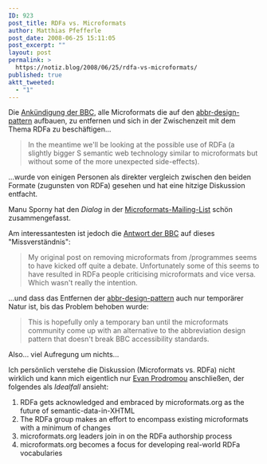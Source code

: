 ```yaml
---
ID: 923
post_title: RDFa vs. Microformats
author: Matthias Pfefferle
post_date: 2008-06-25 15:11:05
post_excerpt: ""
layout: post
permalink: >
  https://notiz.blog/2008/06/25/rdfa-vs-microformats/
published: true
aktt_tweeted:
  - "1"
---
```

Die <a href="http://notiz.blog/2008/06/24/bbc-und-das-alte-haccessibility-problemchen/">Ankündigung der BBC</a>, alle Microformats die auf den <a href="http://microformats.org/wiki/abbr-design-pattern">abbr-design-pattern</a> aufbauen, zu entfernen und sich in der Zwischenzeit mit dem Thema RDFa zu beschäftigen...

<blockquote>In the meantime we'll be looking at the possible use of RDFa (a slightly bigger S semantic web technology similar to microformats but without some of the more unexpected side-effects).</blockquote>

...wurde von einigen Personen als direkter vergleich zwischen den beiden Formate (zugunsten von RDFa) gesehen und hat eine hitzige Diskussion entfacht.

Manu Sporny hat den <em>Dialog</em> in der <a href="http://groups.google.com/group/microformats/browse_thread/thread/55355dd6b76f8e83?hl=en">Microformats-Mailing-List</a> schön zusammengefasst.

Am interessantesten ist jedoch die <a href="http://www.bbc.co.uk/blogs/radiolabs/2008/06/microformats_and_rdfa_and_rdf.shtml">Antwort der BBC</a> auf dieses "Missverständnis":

<blockquote>My original post on removing microformats from /programmes seems to have kicked off quite a debate. Unfortunately some of this seems to have resulted in RDFa people criticising microformats and vice versa. Which wasn't really the intention.</blockquote>

...und dass das Entfernen der <a href="http://microformats.org/wiki/abbr-design-pattern">abbr-design-pattern</a> auch nur temporärer Natur ist, bis das Problem behoben wurde:

<blockquote>This is hopefully only a temporary ban until the microformats community come up with an alternative to the abbreviation design pattern that doesn't break BBC accessibility standards.</blockquote>

Also... viel Aufregung um nichts...

Ich persönlich verstehe die Diskussion (Microformats vs. RDFa) nicht wirklich und kann mich eigentlich nur <a href="http://evan.prodromou.name/RDFa_vs_microformats">Evan Prodromou</a> anschließen, der folgendes als <em>Idealfall</em> ansieht:

<ol><li>RDFa gets acknowledged and embraced by microformats.org as the future of semantic-data-in-XHTML
</li><li>The RDFa group makes an effort to encompass existing microformats with a minimum of changes
</li><li>microformats.org leaders join in on the RDFa authorship process
</li><li>microformats.org becomes a focus for developing real-world RDFa vocabularies
</li></ol>